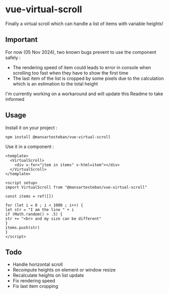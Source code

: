 # vue-virtual-scroll

Finally a virtual scroll which can handle a list of items with variable heights! 

## Important

For now (05 Nov 2024), two known bugs prevent to use the component safely :

- The rendering speed of item could leads to error in console when scrolling too fast when they have to show the first time 
- The last item of the list is cropped by some pixels due to the calculation which is an estimation to the total height 

I'm currently working on a workaround and will update this Readme to take informed

## Usage 

Install it on your project :

`npm install @mansartesteban/vue-virtual-scroll`

Use it in a component :

```vue
<template>
  <VirtualScroll>
    <div v-for="item in items" v-html=item"></div>
  </VirtualScroll>
</template>

<script setup>
import VirtualScroll from "@mansartesteban/vue-virtual-scroll"

const items = ref([])

for (let i = 0 ; i < 1000 ; i++) {
let str = "I am the line " + i
if (Math.random() > .5) {
str += "<br> and my size can be different" 
} 
items.push(str)
} 
</script>
```

## Todo

- Handle horizontal scroll
- Recompute heights on element or window resize
- Recalculate heights on list update 
- Fix rendering speed
- Fix last item cropping 